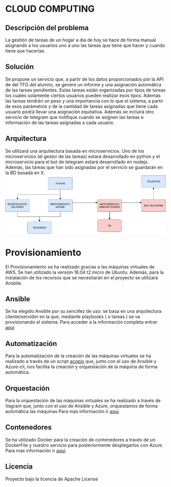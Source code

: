 # CLOUD COMPUTING

## Descripción del problema
La gestión de tareas de un hogar a día de hoy se hace de forma manual asignando a los usuarios uno a uno las tareas que tiene que hacer y cuando tiene que hacerlas.
## Solución
Se propone un servicio que, a partir de los datos proporcionados por la API de del TFG del alumno, se genere un informe y una asignación automática de las tareas pendientes.
Estas tareas están organizadas por tipos de tareas los cuales solamente ciertos usuarios pueden realizar esos tipos. Además las tareas tendrán un peso y una importancia con lo que el sistema, a partir de esos parámetros y de la cantidad de tareas asignadas que tiene cada usuario podrá llevar una asignación equitativa.
Además se incluirá otro servicio de telegram que notifique cuando se asignen las tareas e información de las tareas asignadas a cada usuario.
## Arquitectura
Se utilizará una arquitectura basada en microservicios. Uno de los microservicios (el gestor de las tareas) estará desarrollado en python y el microservicio para el bot de telegram estará desarrollado en nodejs.
Además, las tareas que han sido asignadas por el servicio se guardarán en la BD basada en X.
![alt text](images/arquitectura.jpg "Arquitectura")
# Provisionamiento
El Provisionamiento se ha realizado gracias a las máquinas virtuales de AWS.
Se han utilizado la versión 16.04 t2.micro de Ubuntu. Además, para la instalación de los recursos que se necesitarán en el proyecto se utilizará Ansbile.

## Ansible
Se ha elegido Ansible por su sencillez de uso: se basa en una arquitectura cliente/servidor en la que, mediante playbooks ( o tareas ) se va provisionando el sistema. Para acceder a la información completa entrar [aquí](https://github.com/jdanielsv/CC-UGR/tree/master/provision)

## Automatización
Para la automatización de la creación de las máquinas virtuales se ha realizado a través de un script [acopio](https://github.com/jdanielsv/CC-UGR/blob/master/acopio.sh) que, junto con el uso de Ansible y Azure-cli, nos facilita la creación y orquestación de la máquina de forma automática.

## Orquestación
Para la orquestación de las máquinas virtuales se ha realizado a través de Vagrant  que, junto con el uso de Ansible y Azure, orquestamos de forma automática las máquinas Para mas información ir [aqui]("https://github.com/jdanielsv/CC-UGR/tree/master/orquestacion").

## Contenedores
Se ha utilizado Docker para la creación de contenedores a través de un DockerFile y nuestro servicio para posteriormente desplegarlos con Azure.
 Para mas información ir [aqui]("https://github.com/jdanielsv/CC-UGR/tree/master/containers").

## Licencia
Proyecto bajo la licencia de Apache License
